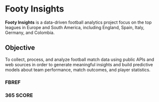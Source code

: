 # Footy Insights

**Footy Insights** is a data-driven football analytics project focus on the top leagues in Europe and South America, including England, Spain, Italy, Germany, and Colombia.

## Objective

To collect, process, and analyze football match data using public APIs and web sources in order to generate meaningful insights and build predictive models about team performance, match outcomes, and player statistics.

### FBREF

### 365 SCORE
